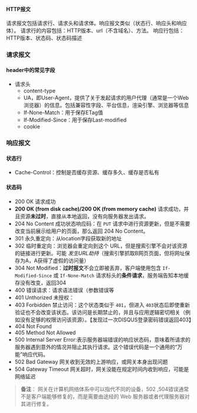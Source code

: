 #### HTTP报文
  请求报文包括请求行、请求头和请求体。响应报文类似（状态行、响应头和响应体）。
  请求行的内容包括：HTTP版本、url（不含域名）、方法。
  响应行包括：HTTP版本、状态码、状态码描述
### 请求报文
#### header中的常见字段
  - 请求头
    - content-type
    - UA，即User-Agent，提供了关于发起请求的用户代理（通常是一个Web浏览器）的信息。包括兼容性字段、平台信息，渲染引擎、浏览器等信息
    - If-None-Match：用于保存ETag值
    - If-Modified-Since：用于保存Last-modified
    - cookie

### 响应报文
#### 状态行
  - Cache-Control：控制是否缓存资源、缓存多久、缓存是否私有

#### 状态码
 * 200 OK 请求成功
 * **200 OK (from disk cache)/200 OK (from memory cache)** 请求成功，并且资源**未过时**，直接从本地返回，没有向服务器发出请求。
 * 204 No Content 成功状态响应码：在 `PUT` 请求中进行资源更新，但是不需要改变当前展示给用户的页面，那么返回 204 No Content。
 * 301 永久重定向：从location字段获取新的地址
 * 302 临时重定向：浏览器会重定向到这个 URL，但是搜索引擎不会对该资源的链接进行更新。可能 *发生URL劫持*（搜索引擎抓取B网页页面，但将网址保存为A，A获得了虚假的访问量）
 * 304 Not Modified：**过时报文**不会立即被丢弃，客户端使用包含 `If-Modified-Since` 或 `If-None-Match` 请求标头的**条件请求**，服务端告知本地缓存没有改变，返回304
 * 400 错误请求：请求语法错误（参数错误等
 * 401 Unthorized 未授权：
 * 403 Forbidden 禁止访问：这个状态类似于 `401`，但进入 `403`状态后即使重新验证也不会改变该状态。该访问是长期禁止的，并且与应用逻辑密切相关（例如没有足够的权限访问该资源）。【发现过一次DISQUS登录密码错误返回403】
 * 404 Not Found
 * 405 Method Not Allowed
 * 500 Internal Server Error:表示服务器端错误的响应状态码，意味着所请求的服务器遇到意外的情况并阻止其执行请求。这个错误代码是一个通用的“万能”响应代码。
 * 502 Bad Gateway 网关收到无效的上游响应，或网关本身出现问题
 * 504 Gateway Timeout 网关超时，网关没能在规定时间内收到响应，可能是网络延迟
 > **备注**： 网关在计算机网络体系中可以指代不同的设备，502 ,504错误通常不是客户端能够修复的，而是需要由途经的 Web 服务器或者代理服务器对其进行修复。